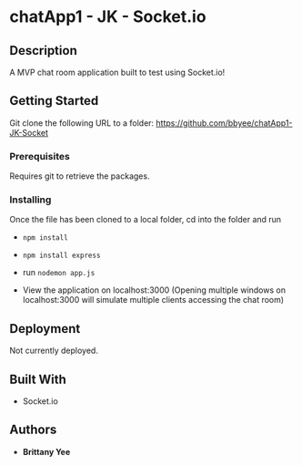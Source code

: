 # chatApp1 - JK - Socket.io



## Description

A MVP chat room application built to test using Socket.io! 


## Getting Started

Git clone the following URL to a folder: https://github.com/bbyee/chatApp1-JK-Socket


### Prerequisites

Requires git to retrieve the packages.

### Installing

Once the file has been cloned to a local folder, cd into the folder and run

- `npm install`

- `npm install express` 

- run `nodemon app.js`

- View the application on localhost:3000 (Opening multiple windows on localhost:3000 will simulate multiple clients accessing the chat room)

## Deployment

Not currently deployed.

## Built With

- Socket.io

## Authors

- **Brittany Yee**
